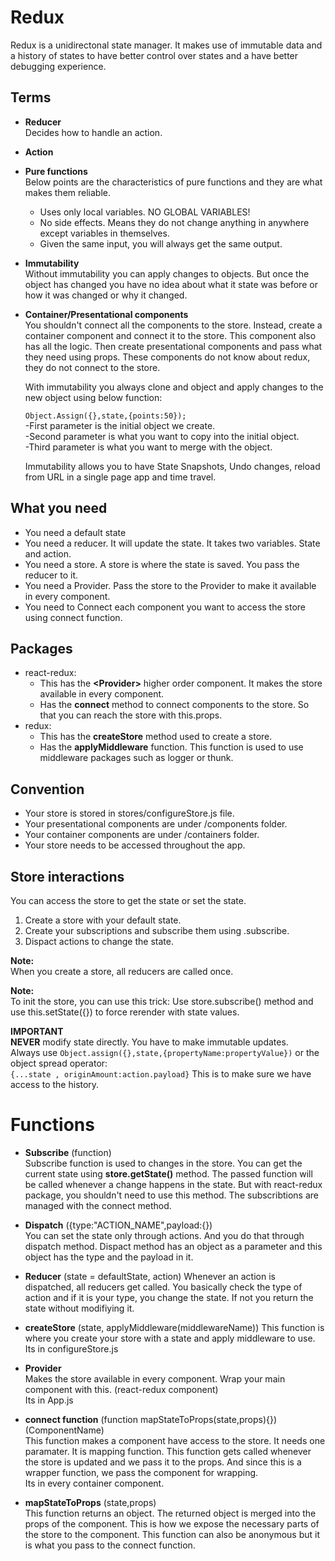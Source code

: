 # Redux
Redux is a unidirectonal state manager. It makes use of immutable data and a history of states to have better control over states and a have better debugging experience.

## Terms
 * **Reducer**  
    Decides how to handle an action.
 * **Action**  
 * **Pure functions**  
 Below points are the characteristics of pure functions and they are what makes them reliable.
    * Uses only local variables. NO GLOBAL VARIABLES!
    * No side effects. Means they do not change anything in anywhere except variables in themselves.
    * Given the same input, you will always get the same output.
* **Immutability**  
    Without immutability you can apply changes to objects. But once the object has changed you have no idea about what it state was before or how it was changed or why it changed.  
    
* **Container/Presentational components**  
    You shouldn't connect all the components to the store. Instead, create a container component and connect it to the store. This component also has all the logic. Then create presentational components and pass what they need using props. These components do not know about redux, they do not connect to the store.

    With immutability you always clone and object and apply changes to the new object using below function:

    `Object.Assign({},state,{points:50});`  
    -First parameter is the initial object we create.  
    -Second parameter is what you want to copy into the initial object.  
    -Third parameter is what you want to merge with the object.  
    
    Immutability allows you to have State Snapshots, Undo changes, reload from URL in a single page app and time travel.

## What you need
* You need a default state
* You need a reducer. It will update the state. It takes two variables. State and action.
* You need a store. A store is where the state is saved. You pass the reducer to it.
* You need a Provider. Pass the store to the Provider to make it available in every component.
* You need to Connect each component you want to access the store using connect function.

## Packages
* react-redux: 
  * This has the **\<Provider\>** higher order component. It makes the store available in every component.
  * Has the **connect** method to connect components to the store. So that you can reach the store with this.props.
* redux: 
  * This has the **createStore** method used to create a store.
  * Has the **applyMiddleware** function. This function is used to use middleware packages such as logger or thunk.

## Convention
* Your store is stored in stores/configureStore.js file.
* Your presentational components are under /components folder.
* Your container components are under /containers folder.
* Your store needs to be accessed throughout the app.

## Store interactions
You can access the store to get the state or set the state.
1. Create a store with your default state.
2. Create your subscriptions and subscribe them using .subscribe.
3. Dispact actions to change the state.

**Note:**  
When you create a store, all reducers are called once.

**Note:**  
To init the store, you can use this trick: Use store.subscribe() method and use this.setState({}) to force rerender with state values.

**IMPORTANT**   
**NEVER** modify state directly. You have to make immutable updates.  
Always use `Object.assign({},state,{propertyName:propertyValue})` or the object spread operator:  
`{...state , originAmount:action.payload}`
This is to make sure we have access to the history.

# Functions
* **Subscribe** (function)  
Subscribe function is used to changes in the store. You can get the current state using **store.getState()** method. The passed function will be called whenever a change happens in the state. But with react-redux package, you shouldn't need to use this method. The subscribtions are managed with the connect method.

* **Dispatch** ({type:"ACTION_NAME",payload:{})  
You can set the state only through actions. And you do that through dispatch method. Dispact method has an object as a parameter and this object has the type and the payload in it. 

* **Reducer** (state = defaultState, action)
Whenever an action is dispatched, all reducers get called. You basically check the type of action and if it is your type, you change the state. If not you return the state without modifiying it.

* **createStore** (state, applyMiddleware(middlewareName))
    This function is where you create your store with a state and apply middleware to use.  
    Its in configureStore.js
    
* **Provider**  
    Makes the store available in every component. Wrap your main component with this. (react-redux component)  
    Its in App.js
    
* **connect function** (function mapStateToProps(state,props){})(ComponentName)  
    This function makes a component have access to the store. It needs one paramater. It is mapping function. This function gets called whenever the store is updated and we pass it to the props. And since this is a wrapper function, we pass the component for wrapping.  
    Its in every container component.

* **mapStateToProps** (state,props)  
  This function returns an object. The returned object is merged into the props of the component. This is how we expose the necessary parts of the store to the component. This function can also be anonymous but it is what you pass to the connect function.



